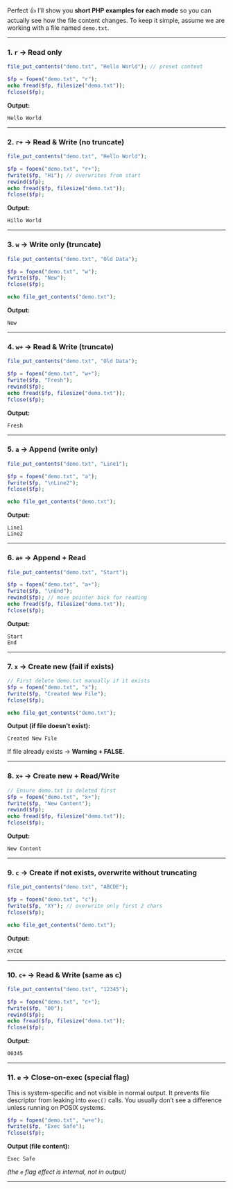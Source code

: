 Perfect 👍
I’ll show you **short PHP examples for each mode** so you can actually see how the file content changes.
To keep it simple, assume we are working with a file named `demo.txt`.

---

### 1. `r` → Read only

```php
file_put_contents("demo.txt", "Hello World"); // preset content

$fp = fopen("demo.txt", "r");
echo fread($fp, filesize("demo.txt"));
fclose($fp);
```

**Output:**

```
Hello World
```

---

### 2. `r+` → Read & Write (no truncate)

```php
file_put_contents("demo.txt", "Hello World");

$fp = fopen("demo.txt", "r+");
fwrite($fp, "Hi"); // overwrites from start
rewind($fp);
echo fread($fp, filesize("demo.txt"));
fclose($fp);
```

**Output:**

```
Hillo World
```

---

### 3. `w` → Write only (truncate)

```php
file_put_contents("demo.txt", "Old Data");

$fp = fopen("demo.txt", "w");
fwrite($fp, "New");
fclose($fp);

echo file_get_contents("demo.txt");
```

**Output:**

```
New
```

---

### 4. `w+` → Read & Write (truncate)

```php
file_put_contents("demo.txt", "Old Data");

$fp = fopen("demo.txt", "w+");
fwrite($fp, "Fresh");
rewind($fp);
echo fread($fp, filesize("demo.txt"));
fclose($fp);
```

**Output:**

```
Fresh
```

---

### 5. `a` → Append (write only)

```php
file_put_contents("demo.txt", "Line1");

$fp = fopen("demo.txt", "a");
fwrite($fp, "\nLine2");
fclose($fp);

echo file_get_contents("demo.txt");
```

**Output:**

```
Line1
Line2
```

---

### 6. `a+` → Append + Read

```php
file_put_contents("demo.txt", "Start");

$fp = fopen("demo.txt", "a+");
fwrite($fp, "\nEnd");
rewind($fp); // move pointer back for reading
echo fread($fp, filesize("demo.txt"));
fclose($fp);
```

**Output:**

```
Start
End
```

---

### 7. `x` → Create new (fail if exists)

```php
// First delete demo.txt manually if it exists
$fp = fopen("demo.txt", "x");
fwrite($fp, "Created New File");
fclose($fp);

echo file_get_contents("demo.txt");
```

**Output (if file doesn’t exist):**

```
Created New File
```

If file already exists → **Warning + FALSE**.

---

### 8. `x+` → Create new + Read/Write

```php
// Ensure demo.txt is deleted first
$fp = fopen("demo.txt", "x+");
fwrite($fp, "New Content");
rewind($fp);
echo fread($fp, filesize("demo.txt"));
fclose($fp);
```

**Output:**

```
New Content
```

---

### 9. `c` → Create if not exists, overwrite without truncating

```php
file_put_contents("demo.txt", "ABCDE");

$fp = fopen("demo.txt", "c");
fwrite($fp, "XY"); // overwrite only first 2 chars
fclose($fp);

echo file_get_contents("demo.txt");
```

**Output:**

```
XYCDE
```

---

### 10. `c+` → Read & Write (same as c)

```php
file_put_contents("demo.txt", "12345");

$fp = fopen("demo.txt", "c+");
fwrite($fp, "00");
rewind($fp);
echo fread($fp, filesize("demo.txt"));
fclose($fp);
```

**Output:**

```
00345
```

---

### 11. `e` → Close-on-exec (special flag)

This is system-specific and not visible in normal output. It prevents file descriptor from leaking into `exec()` calls. You usually don’t see a difference unless running on POSIX systems.

```php
$fp = fopen("demo.txt", "w+e"); 
fwrite($fp, "Exec Safe");
fclose($fp);
```

**Output (file content):**

```
Exec Safe
```

*(the `e` flag effect is internal, not in output)*

---

